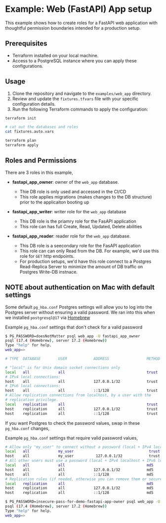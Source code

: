 # Example: Web (FastAPI) App setup

This example shows how to create roles for a FastAPI web application with thoughtful permission boundaries intended for a production setup.

## Prerequisites

- Terraform installed on your local machine.
- Access to a PostgreSQL instance where you can apply these configurations.

## Usage

1. Clone the repository and navigate to the `examples/web_app` directory.
2. Review and update the `fixtures.tfvars` file with your specific configuration details.
3. Run the following Terraform commands to apply the configuration:

```bash
terraform init

# cat out the databases and roles
cat fixtures.auto.vars

terraform plan
terraform apply
```

## Roles and Permissions

There are 3 roles in this example,

- **fastapi_app_owner**: owner of the `web_app` database.

  - Thie DB role is only used and accessed in the CI/CD
  - This role applies migrations (makes changes to the DB structure) prior to the applicaiton booting up

- **fastapi_app_writer**: writer role for the `web_app` database

  - This DB role is the priamry role for the FasAPI application
  - This role can has full Create, Read, Updated, Delete abilities

- **fastapi_app_reader**: reader role for the `web_app` database.
  - This DB role is a seecondary role for the FasAPI application
  - This role can can only Read from the DB. For example, we'd use this role for `GET` http endpoints.
  - For production setups, we'd have this role connect to a Postgres Read-Replica Server to minimize the amount of DB traffic on Postgres Write-DB instnace.

## NOTE about authentication on Mac with default settings

Some default `pg_hba.conf` Postgres settings will allow you to log into the
Postgres server without ensuring a valid password. We ran into this when
we installed `postgresql@17` via [Homebrew](https://brew.sh/)

Example `pg_hba.conf` settings that don't check for a valid password

```bash
$ PG_PASSWORD=doesNotMatter psql web_app -U fastapi_app_owner
psql (17.4 (Homebrew), server 17.2 (Homebrew))
Type "help" for help.
web_app=>
```

```bash
# TYPE  DATABASE        USER            ADDRESS                 METHOD

# "local" is for Unix domain socket connections only
local   all             all                                     trust
# IPv4 local connections:
host    all             all             127.0.0.1/32            trust
# IPv6 local connections:
host    all             all             ::1/128                 trust
# Allow replication connections from localhost, by a user with the
# replication privilege.
local   replication     all                                     trust
host    replication     all             127.0.0.1/32            trust
host    replication     all             ::1/128                 trust
```

If you want Postgres to check the password values, swap in these `pg_hba.conf` changes,

Example `pg_hba.conf` settings that require valid password values,

```bash
# Allow only "my_user" to connect without a password (local + IPv4 localhost)
local   all             my_user                                  trust
host    all             my_user          127.0.0.1/32            trust
# All other users must use a password (local + IPv4 localhost + IPv6 localhost + other hosts)
local   all             all                                     md5
host    all             all             127.0.0.1/32            md5
host    all             all             ::1/128                 md5
# Replication rules (if needed, otherwise you can remove them or secure similarly)
local   replication     all                                     md5
host    replication     all             127.0.0.1/32            md5
host    replication     all             ::1/128                 md5
```

```bash
$ PG_PASSWORD=insecure-pass-for-demo-fastapi-app-owner psql web_app -U fastapi_app_owner
psql (17.4 (Homebrew), server 17.2 (Homebrew))
Type "help" for help.
web_app=>
```
